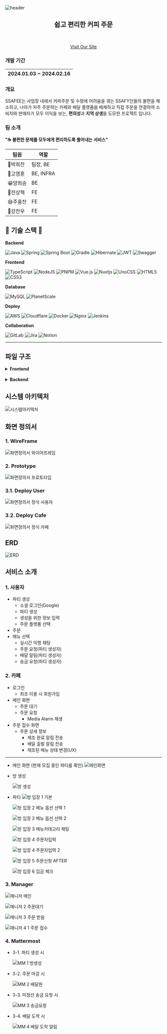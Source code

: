 ![header](https://capsule-render.vercel.app/api?type=waving&color=gradient&height=180&section=header&text=%E2%98%95%EF%B8%8F%20SSAFEE%20&fontSize=32&animation=fadeIn&fontAlignY=36&fontColor=ffffff)

<h2 align="center">
쉽고 편리한 커피 주문
</h2>
<br>
<p align="center">
<a href="https://ssafy.coffee">Visit Our Site</a>
</p>

### 개발 기간

| 2024.01.03 ~ 2024.02.16 |
| ----------------------- |

### 개요

SSAFEE는 사업장 내에서 커피주문 및 수령에 어려움을 겪는 SSAFY인들의 불편을 해소하고, 나아가 자주 주문하는 카페와 배달 플랫폼을 배제하고 직접 주문을 연결하여 소비자와 판매자가 모두 이익을 보는, **편의성**과 **지역 상생**을 도모한 프로젝트 입니다. 

### 팀 소개

**"☕ 불편한 문제를 모두에게 편리하도록 풀어내는 서비스"**

| 팀원    | 역할      |
| ------- | --------- |
| 👼박희찬 | 팀장, BE  |
| 👶고영훈 | BE, INFRA |
| 😁양희승 | BE        |
| 👩전상혁 | FE        |
| 😄주홍찬 | FE        |
| 👦강찬우 | FE        |

## 🔨 기술 스택 🔨

**Backend**

![Java](https://img.shields.io/badge/java-%23ED8B00.svg?style=for-the-badge&logo=openjdk&logoColor=white)
![Spring](https://img.shields.io/badge/spring-%236DB33F.svg?style=for-the-badge&logo=spring&logoColor=white)
![Spring Boot](https://img.shields.io/badge/Spring%20Boot-6DB33F?style=for-the-badge&logo=spring%20boot&logoColor=white)
![Gradle](https://img.shields.io/badge/Gradle-02303A.svg?style=for-the-badge&logo=Gradle&logoColor=white)
![Hibernate](https://img.shields.io/badge/Hibernate-59666C?style=for-the-badge&logo=Hibernate&logoColor=white)
![JWT](https://img.shields.io/badge/JWT-black?style=for-the-badge&logo=JSON%20web%20tokens)
![Swagger](https://img.shields.io/badge/-Swagger-%23Clojure?style=for-the-badge&logo=swagger&logoColor=white)

**Frontend**

![TypeScript](https://img.shields.io/badge/typescript-%23007ACC.svg?style=for-the-badge&logo=typescript&logoColor=white)
![NodeJS](https://img.shields.io/badge/node.js-6DA55F?style=for-the-badge&logo=node.js&logoColor=white)
![PNPM](https://img.shields.io/badge/pnpm-%234a4a4a.svg?style=for-the-badge&logo=pnpm&logoColor=f69220)
![Vue.js](https://img.shields.io/badge/vuejs-%2335495e.svg?style=for-the-badge&logo=vuedotjs&logoColor=%234FC08D)
![Nuxtjs](https://img.shields.io/badge/Nuxt-002E3B?style=for-the-badge&logo=nuxtdotjs&logoColor=#00DC82)
![UnoCSS](https://img.shields.io/badge/unocss-333333.svg?style=for-the-badge&logo=unocss&logoColor=white)
![HTML5](https://img.shields.io/badge/html5-%23E34F26.svg?style=for-the-badge&logo=html5&logoColor=white)
![CSS3](https://img.shields.io/badge/css3-%231572B6.svg?style=for-the-badge&logo=css3&logoColor=white)

**Database**

![MySQL](https://img.shields.io/badge/mysql-4479A1?style=for-the-badge&logo=mysql&logoColor=white)
![PlanetScale](https://img.shields.io/badge/planetscale-%23000000.svg?style=for-the-badge&logo=planetscale&logoColor=white)


**Deploy**

![AWS](https://img.shields.io/badge/AWS-%23FF9900.svg?style=for-the-badge&logo=amazon-aws&logoColor=white)
![Cloudflare](https://img.shields.io/badge/Cloudflare-F38020?style=for-the-badge&logo=Cloudflare&logoColor=white)
![Docker](https://img.shields.io/badge/docker-%230db7ed.svg?style=for-the-badge&logo=docker&logoColor=white)
![Nginx](https://img.shields.io/badge/nginx-%23009639.svg?style=for-the-badge&logo=nginx&logoColor=white)
![Jenkins](https://img.shields.io/badge/jenkins-%232C5263.svg?style=for-the-badge&logo=jenkins&logoColor=white)


**Collaboration**

![GitLab](https://img.shields.io/badge/gitlab-%23181717.svg?style=for-the-badge&logo=gitlab&logoColor=white)
![Jira](https://img.shields.io/badge/jira-%230A0FFF.svg?style=for-the-badge&logo=jira&logoColor=white)
![Notion](https://img.shields.io/badge/Notion-%23000000.svg?style=for-the-badge&logo=notion&logoColor=white)

---

## 파일 구조

<details>
<summary>
<b>Frontend</b>
</summary>

```log
frontend
├── app.vue
├── components
|  ├── AfterCart.vue
|  ├── CarrierList.vue
|  ├── Cart.vue
|  ├── Chat.vue
|  ├── Info.vue
|  ├── InputEntry.vue
|  ├── MenuCategoryList.vue
|  ├── MenuList.vue
|  ├── OrderList.vue
|  ├── OrderListModal.vue
|  ├── OrderModal.vue
|  └── OrderSummary.vue
├── composables
|  ├── creator.ts
|  ├── shop.ts
|  └── user.ts
├── constants
|  └── index.ts
├── Dockerfile
├── eslint.config.ts
├── layouts
|  ├── default.vue
|  ├── manager.vue
|  └── README.md
├── LICENSE
├── netlify.toml
├── nuxt.config.ts
├── package.json
├── pages
|  ├── create.vue
|  ├── index.vue
|  ├── login
|  |  └── oauth2
|  |     └── redirect
|  |        └── [registration].vue
|  ├── manager
|  |  ├── index.vue
|  |  ├── login.vue
|  |  └── order.vue
|  ├── room
|  |  └── [id].vue
|  └── [...all].vue
├── pnpm-lock.yaml
├── public
|  ├── favicon.ico
|  ├── img
|  |  ├── logo.png
|  |  └── send.png
|  ├── music.mp3
|  └── robots.txt
├── README.md
├── tsconfig.json
├── types
|  └── index.d.ts
└── uno.config.ts
```
</details>

<br>

<details>
<summary>
<b>Backend</b>
</summary>

```log
backend
├── build.gradle
├── Dockerfile
├── gradle
|  └── wrapper
|     ├── gradle-wrapper.jar
|     └── gradle-wrapper.properties
├── gradlew
├── gradlew.bat
├── settings.gradle
└── src
   ├── main
   |  ├── java
   |  |  └── coffee
   |  |     └── ssafy
   |  |        └── ssafee
   |  |           ├── common
   |  |           |  ├── BaseTimeEntity.java
   |  |           |  ├── CookieUtils.java
   |  |           |  ├── DateUtils.java
   |  |           |  ├── ExceptionHandler.java
   |  |           |  ├── OriginProps.java
   |  |           |  └── S3Props.java
   |  |           ├── config
   |  |           |  ├── JpaAuditConfig.java
   |  |           |  ├── ProblemConfig.java
   |  |           |  ├── S3Config.java
   |  |           |  ├── SecurityConfig.java
   |  |           |  ├── StompWebSocketConfig.java
   |  |           |  └── SwaggerConfig.java
   |  |           ├── domain
   |  |           |  ├── chat
   |  |           |  |  ├── controller
   |  |           |  |  |  └── ChatController.java
   |  |           |  |  ├── dto
   |  |           |  |  |  ├── ChatInfo.java
   |  |           |  |  |  ├── request
   |  |           |  |  |  └── response
   |  |           |  |  ├── entity
   |  |           |  |  |  └── Chat.java
   |  |           |  |  ├── mapper
   |  |           |  |  |  └── ChatMapper.java
   |  |           |  |  ├── repository
   |  |           |  |  |  └── ChatRepository.java
   |  |           |  |  └── service
   |  |           |  |     └── ChatService.java
   |  |           |  ├── order
   |  |           |  |  ├── controller
   |  |           |  |  |  ├── RoomOrderController.java
   |  |           |  |  |  └── ShopOrderController.java
   |  |           |  |  ├── dto
   |  |           |  |  |  ├── OrderInfo.java
   |  |           |  |  |  └── response
   |  |           |  |  ├── entity
   |  |           |  |  |  └── Order.java
   |  |           |  |  ├── exception
   |  |           |  |  |  ├── OrderErrorCode.java
   |  |           |  |  |  └── OrderException.java
   |  |           |  |  ├── mapper
   |  |           |  |  |  └── OrderMapper.java
   |  |           |  |  ├── repository
   |  |           |  |  |  └── OrderRepository.java
   |  |           |  |  └── service
   |  |           |  |     ├── RoomOrderService.java
   |  |           |  |     └── ShopOrderService.java
   |  |           |  ├── room
   |  |           |  |  ├── controller
   |  |           |  |  |  ├── ChoiceMenuController.java
   |  |           |  |  |  ├── CreatorController.java
   |  |           |  |  |  ├── ParticipantController.java
   |  |           |  |  |  └── RoomController.java
   |  |           |  |  ├── dto
   |  |           |  |  |  ├── request
   |  |           |  |  |  └── response
   |  |           |  |  ├── entity
   |  |           |  |  |  ├── ChoiceMenu.java
   |  |           |  |  |  ├── ChoiceOption.java
   |  |           |  |  |  ├── ChoiceOptionCategory.java
   |  |           |  |  |  ├── Creator.java
   |  |           |  |  |  ├── Participant.java
   |  |           |  |  |  └── Room.java
   |  |           |  |  ├── exception
   |  |           |  |  |  ├── RoomErrorCode.java
   |  |           |  |  |  └── RoomException.java
   |  |           |  |  ├── mapper
   |  |           |  |  |  ├── ChoiceMenuMapper.java
   |  |           |  |  |  ├── ParticipantMapper.java
   |  |           |  |  |  └── RoomMapper.java
   |  |           |  |  ├── repository
   |  |           |  |  |  ├── ChoiceMenuRepository.java
   |  |           |  |  |  ├── ChoiceOptionCategoryRepository.java
   |  |           |  |  |  ├── ChoiceOptionRepository.java
   |  |           |  |  |  ├── CreatorRepository.java
   |  |           |  |  |  ├── ParticipantRepository.java
   |  |           |  |  |  └── RoomRepository.java
   |  |           |  |  └── service
   |  |           |  |     ├── ChoiceMenuService.java
   |  |           |  |     ├── CreatorService.java
   |  |           |  |     ├── MattermostService.java
   |  |           |  |     ├── ParticipantService.java
   |  |           |  |     └── RoomService.java
   |  |           |  ├── shop
   |  |           |  |  ├── controller
   |  |           |  |  |  ├── MenuCategoryController.java
   |  |           |  |  |  ├── MenuController.java
   |  |           |  |  |  ├── OptionCategoryController.java
   |  |           |  |  |  ├── OptionController.java
   |  |           |  |  |  └── ShopController.java
   |  |           |  |  ├── dto
   |  |           |  |  |  ├── request
   |  |           |  |  |  └── response
   |  |           |  |  ├── entity
   |  |           |  |  |  ├── Menu.java
   |  |           |  |  |  ├── MenuCategory.java
   |  |           |  |  |  ├── Option.java
   |  |           |  |  |  ├── OptionCategory.java
   |  |           |  |  |  └── Shop.java
   |  |           |  |  ├── exception
   |  |           |  |  |  ├── ShopErrorCode.java
   |  |           |  |  |  └── ShopException.java
   |  |           |  |  ├── mapper
   |  |           |  |  |  ├── MenuCategoryMapper.java
   |  |           |  |  |  ├── MenuMapper.java
   |  |           |  |  |  ├── OptionCategoryMapper.java
   |  |           |  |  |  ├── OptionMapper.java
   |  |           |  |  |  └── ShopMapper.java
   |  |           |  |  ├── repository
   |  |           |  |  |  ├── MenuCategoryRepository.java
   |  |           |  |  |  ├── MenuRepository.java
   |  |           |  |  |  ├── OptionCategoryRepository.java
   |  |           |  |  |  ├── OptionRepository.java
   |  |           |  |  |  └── ShopRepository.java
   |  |           |  |  └── service
   |  |           |  |     ├── MenuCategoryService.java
   |  |           |  |     ├── MenuService.java
   |  |           |  |     ├── OptionCategoryService.java
   |  |           |  |     ├── OptionService.java
   |  |           |  |     ├── S3Service.java
   |  |           |  |     └── ShopService.java
   |  |           |  └── user
   |  |           |     ├── controller
   |  |           |     |  └── ManagerController.java
   |  |           |     ├── dto
   |  |           |     |  ├── request
   |  |           |     |  └── response
   |  |           |     ├── entity
   |  |           |     |  ├── User.java
   |  |           |     |  └── UserAuthority.java
   |  |           |     ├── exception
   |  |           |     |  ├── UserErrorCode.java
   |  |           |     |  └── UserException.java
   |  |           |     ├── mapper
   |  |           |     |  └── UserMapper.java
   |  |           |     ├── repository
   |  |           |     |  └── UserRepository.java
   |  |           |     └── service
   |  |           |        └── ManagerService.java
   |  |           ├── jwt
   |  |           |  ├── dto
   |  |           |  |  └── JwtPrincipalInfo.java
   |  |           |  ├── exception
   |  |           |  |  ├── JwtTokenErrorCode.java
   |  |           |  |  └── JwtTokenException.java
   |  |           |  ├── JwtAuthenticationFilter.java
   |  |           |  ├── JwtProps.java
   |  |           |  ├── JwtTokenProvider.java
   |  |           |  └── repository
   |  |           |     └── RefreshTokenRepository.java
   |  |           ├── oauth
   |  |           |  ├── HttpCookieOAuth2RequestRepository.java
   |  |           |  ├── OAuth2RequestResolver.java
   |  |           |  ├── Oauth2Service.java
   |  |           |  ├── OAuth2SuccessHandler.java
   |  |           |  └── OAuth2UserImpl.java
   |  |           └── SsafeeApplication.java
   |  └── resources
   |     ├── application.yml
   |     ├── data.sql
   |     └── schema.sql
   └── test
      └── java
         └── coffee
            └── ssafy
               └── ssafee
                  └── SsafeeApplicationTests.java
```
</details>

## 시스템 아키텍처

![시스템아키텍처](https://github.com/ssafee-team/ssafee/assets/20319256/ab1df058-b1ad-4bcf-973f-9ffeb18c5796)

## 화면 정의서

### 1. WireFrame

![화면정의서 와이어프레임](https://github.com/ssafee-team/ssafee/assets/20319256/29bc3141-8a3d-492d-a2c7-a44ea619ba03)

### 2. Prototype

![화면정의서 프로토타입](https://github.com/ssafee-team/ssafee/assets/20319256/5be57724-3d6b-4e18-82bc-8008a2379e16)

### 3.1. Deploy User

![화면정의서 정식 사용자](https://github.com/ssafee-team/ssafee/assets/20319256/c3c3a5ec-5fd4-4f7f-a111-8b5e984deff2)

### 3.2. Deploy Cafe

![화면정의서 정식 카페](https://github.com/ssafee-team/ssafee/assets/20319256/c3461f56-7580-40bf-ae60-a4abd513f4bb)

## ERD

![ERD](https://github.com/ssafee-team/ssafee/assets/20319256/5eea8027-9609-435c-aa46-fc5f1e18e850)

## 서비스 소개

### 1. 사용자

- 파티 생성
  - 소셜 로그인(Google)
  - 파티 생성
  - 생성을 위한 정보 입력
  - 주문 플랫폼 선택
- 주문
- 메뉴 선택
  - 실시간 익명 채팅
  - 주문 요청(파티 생성자)
  - 배달 알림(파티 생성자)
  - 송금 요청(파티 생성자)

### 2. 카페

- 로그인
  - 최초 이용 시 회원가입
- 메인 화면
  - 주문 대기
  - 주문 요청
    - Media Alarm 재생
- 주문 접수 화면
  - 주문 상세 정보
      - 제조 완료 알림 전송
      - 배달 출발 알림 전송
      - 제조된 메뉴 상태 변경(UX)

---

- 메인 화면 (현재 모집 중인 파티를 확인)
  ![메인화면](https://github.com/ssafee-team/ssafee/assets/20319256/c24aa7c9-2be3-480e-b4b7-0457f5f83747)

- 방 생성

  ![방 생성](https://github.com/ssafee-team/ssafee/assets/20319256/1b25d063-28a7-4d4b-9f83-27a26e479156)

- 파티
  ![방 입장 1 기본](https://github.com/ssafee-team/ssafee/assets/20319256/a6b992a3-50ae-432f-8086-9d66a3b793c5)

  ![방 입장 2 메뉴 옵션 선택 1](https://github.com/ssafee-team/ssafee/assets/20319256/99442286-cc03-4ccb-a003-4997e942a1a2)

  ![방 입장 2 메뉴 옵션 선택 2](https://github.com/ssafee-team/ssafee/assets/20319256/e6fb699a-f481-4226-a621-a45ed70d32da)

  ![방 입장 3 메뉴카테고리 채팅](https://github.com/ssafee-team/ssafee/assets/20319256/83ac8ea6-3327-4e21-94b8-a01fda773496)

  ![방 입장 4 주문자입력](https://github.com/ssafee-team/ssafee/assets/20319256/6461a067-7039-4e4a-a894-19647c8890b7)

  ![방 입장 4 주문자입력 2](https://github.com/ssafee-team/ssafee/assets/20319256/836dc229-07ef-4014-8fac-87599135618d)

  ![방 입장 5 주문신청 AFTER](https://github.com/ssafee-team/ssafee/assets/20319256/58203574-1c8c-4ff5-b163-77ca6fc3445e)

  ![방 입장 6 입금 체크](https://github.com/ssafee-team/ssafee/assets/20319256/3d8b0fb8-7a42-4f05-b3eb-ccdc77622b3d)

### 3. Manager

![매니저 메인](https://github.com/ssafee-team/ssafee/assets/20319256/cc02d05a-a967-4dca-b838-0246523aa138)

![매니저 2 주문대기](https://github.com/ssafee-team/ssafee/assets/20319256/d5ad5855-85bb-4084-91f9-7208a67d7b07)

![매니저 3 주문 받음](https://github.com/ssafee-team/ssafee/assets/20319256/bc33ae6b-cf3a-424c-9bf1-29d1f9d4b087)

![매니저 4 1 주문 접수](https://github.com/ssafee-team/ssafee/assets/20319256/9665dfb2-9ab5-4ed7-92e5-98150e5e9d3b)

### 4. Mattermost

- 3-1. 파티 생성 시

  ![MM 1 방생성](https://github.com/ssafee-team/ssafee/assets/20319256/5b0ceeac-2a8c-4fb3-a452-bcf96f27e95f)

- 3-2. 주문 마감 시

  ![MM 2 배달원](https://github.com/ssafee-team/ssafee/assets/20319256/860413c9-aecd-40f7-b3f2-25b685514450)

- 3-3. 미정산 송금 요청 시

  ![MM 3 송금요청](https://github.com/ssafee-team/ssafee/assets/20319256/2b2cc09e-4379-44ac-942c-c155613b2423)

- 3-4. 배달 도착 시

  ![MM 4 배달 도착 알림](https://github.com/ssafee-team/ssafee/assets/20319256/6b60a6de-8d8f-437e-8a3a-22cf8175ac9f)
